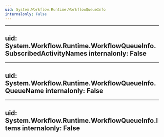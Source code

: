 ```yaml
---
uid: System.Workflow.Runtime.WorkflowQueueInfo
internalonly: False
---
```


---
uid: System.Workflow.Runtime.WorkflowQueueInfo.SubscribedActivityNames
internalonly: False
---

---
uid: System.Workflow.Runtime.WorkflowQueueInfo.QueueName
internalonly: False
---

---
uid: System.Workflow.Runtime.WorkflowQueueInfo.Items
internalonly: False
---
